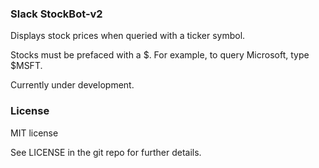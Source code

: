 ### Slack StockBot-v2

Displays stock prices when queried with a ticker symbol.

Stocks must be prefaced with a $. For example, to query Microsoft, type $MSFT.

Currently under development.

### License

MIT license

See LICENSE in the git repo for further details.
